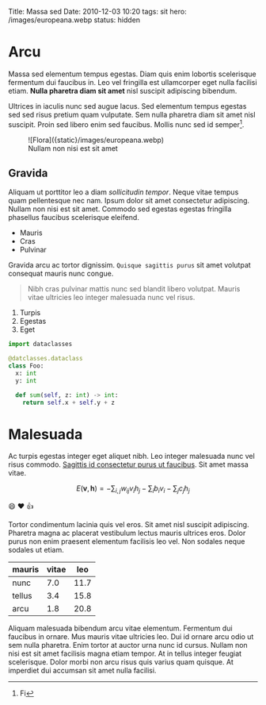 Title: Massa sed
Date: 2010-12-03 10:20
tags: sit
hero: /images/europeana.webp
status: hidden

# Arcu

Massa sed elementum tempus egestas. Diam quis enim lobortis scelerisque
fermentum dui faucibus in. Leo vel fringilla est ullamcorper eget nulla
facilisi etiam. **Nulla pharetra diam sit amet** nisl suscipit adipiscing bibendum.

Ultrices in iaculis nunc sed augue lacus. Sed elementum tempus egestas sed sed
risus pretium quam vulputate. Sem nulla pharetra diam sit amet nisl suscipit.
Proin sed libero enim sed faucibus. Mollis nunc sed id semper[^1].

<figure markdown>
  ![Flora]({static}/images/europeana.webp)
  <figcaption>Nullam non nisi est sit amet</figcaption>
</figure>

## Gravida

Aliquam ut
porttitor leo a diam _sollicitudin tempor_. Neque vitae tempus quam pellentesque
nec nam. Ipsum dolor sit amet consectetur adipiscing. Nullam non nisi est sit
amet. Commodo sed egestas egestas fringilla phasellus faucibus scelerisque
eleifend.

- Mauris
- Cras
- Pulvinar

Gravida arcu ac tortor dignissim. `Quisque sagittis purus` sit amet
volutpat consequat mauris nunc congue.

> Nibh cras pulvinar mattis nunc sed
> blandit libero volutpat. Mauris vitae ultricies leo integer malesuada nunc vel
> risus.

1. Turpis
2. Egestas
3. Eget

```python
import dataclasses

@datclasses.dataclass
class Foo:
  x: int
  y: int

  def sum(self, z: int) -> int:
    return self.x + self.y + z
```

# Malesuada

Ac turpis egestas integer eget aliquet nibh. Leo integer malesuada nunc vel
risus commodo. [Sagittis id consectetur purus ut faucibus](https://calmcode.io/shorts/webp.html).
Sit amet massa vitae.

$$
E(\mathbf{v}, \mathbf{h}) = -\sum_{i,j}w_{ij}v_i h_j - \sum_i b_i v_i - \sum_j c_j h_j
$$

:smile: :heart: :thumbsup:

Tortor condimentum lacinia quis vel eros. Sit amet nisl suscipit adipiscing.
Pharetra magna ac placerat vestibulum lectus mauris ultrices eros. Dolor purus
non enim praesent elementum facilisis leo vel. Non sodales neque sodales ut
etiam.

| mauris | vitae | leo  |
| ------ | ----- | ---- |
| nunc   | 7.0   | 11.7 |
| tellus | 3.4   | 15.8 |
| arcu   | 1.8   | 20.8 |

Aliquam malesuada bibendum arcu vitae elementum. Fermentum dui faucibus
in ornare. Mus mauris vitae ultricies leo. Dui id ornare arcu odio ut sem nulla
pharetra. Enim tortor at auctor urna nunc id cursus. Nullam non nisi est sit
amet facilisis magna etiam tempor. At in tellus integer feugiat scelerisque.
Dolor morbi non arcu risus quis varius quam quisque. At imperdiet dui accumsan
sit amet nulla facilisi.

[^1]: Fi
